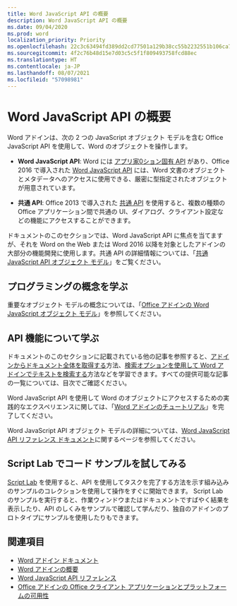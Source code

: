 ```yaml
---
title: Word JavaScript API の概要
description: Word JavaScript API の概要
ms.date: 09/04/2020
ms.prod: word
localization_priority: Priority
ms.openlocfilehash: 22c3c63494fd389dd2cd77501a129b38cc55b2232551b106ca73fe809ca4cfe7
ms.sourcegitcommit: 4f2c76b48d15e7d03c5c5f1f809493758fcd88ec
ms.translationtype: HT
ms.contentlocale: ja-JP
ms.lasthandoff: 08/07/2021
ms.locfileid: "57098981"
---
```

# <a name="word-javascript-api-overview"></a>Word JavaScript API の概要

Word アドインは、次の 2 つの JavaScript オブジェクト モデルを含む Office JavaScript API を使用して、Word のオブジェクトを操作します。

* **Word JavaScript API**: Word には [アプリ家0ション固有 API](../../develop/application-specific-api-model.md) があり、Office 2016 で導入された [Word JavaScript API](/javascript/api/word) には、Word 文書のオブジェクトとメタデータへのアクセスに使用できる、厳密に型指定されたオブジェクトが用意されています。

* **共通 API**: Office 2013 で導入された [共通 API](/javascript/api/office) を使用すると、複数の種類の Office アプリケーション間で共通の UI、ダイアログ、クライアント設定などの機能にアクセスすることができます。

ドキュメントのこのセクションでは、Word JavaScript API に焦点を当てますが、それを Word on the Web または Word 2016 以降を対象としたアドインの大部分の機能開発に使用します。共通 API の詳細情報については、「[共通 JavaScript API オブジェクト モデル](../../develop/office-javascript-api-object-model.md)」をご覧ください。

## <a name="learn-programming-concepts"></a>プログラミングの概念を学ぶ

重要なオブジェクト モデルの概念については、「[Office アドインの Word JavaScript オブジェクト モデル](../../word/word-add-ins-core-concepts.md)」を参照してください。

## <a name="learn-about-api-capabilities"></a>API 機能について学ぶ

ドキュメントのこのセクションに記載されている他の記事を参照すると、[アドインからドキュメント全体を取得する](../../word/get-the-whole-document-from-an-add-in-for-word.md)方法、[検索オプションを使用して Word アドインでテキストを検索する](../../word/search-option-guidance.md)方法などを学習できます。すべての提供可能な記事の一覧については、目次でご確認ください。

Word JavaScript API を使用して Word のオブジェクトにアクセスするための実践的なエクスペリエンスに関しては、「[Word アドインのチュートリアル](../../tutorials/word-tutorial.md)」を完了してください。

Word JavaScript API オブジェクト モデルの詳細については、[Word JavaScript API リファレンス ドキュメント](/javascript/api/word)に関するページを参照してください。

## <a name="try-out-code-samples-in-script-lab"></a>Script Lab でコード サンプルを試してみる

[Script Lab](../../overview/explore-with-script-lab.md) を使用すると、API を使用してタスクを完了する方法を示す組み込みのサンプルのコレクションを使用して操作をすぐに開始できます。 Script Lab のサンプルを実行すると、作業ウィンドウまたはドキュメントですばやく結果を表示したり、API のしくみをサンプルで確認して学んだり、独自のアドインのプロトタイプにサンプルを使用したりもできます。

## <a name="see-also"></a>関連項目

* [Word アドイン ドキュメント](../../word/index.yml)
* [Word アドインの概要](../../word/word-add-ins-programming-overview.md)
* [Word JavaScript API リファレンス](/javascript/api/word)
* [Office アドインの Office クライアント アプリケーションとプラットフォームの可用性](../../overview/office-add-in-availability.md)
